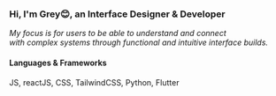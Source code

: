 <h3> Hi, I'm Grey😊, an Interface Designer & Developer</h3>
<i>My focus is for users to be able to understand and connect <br/> with complex systems through functional and intuitive interface builds.</i>

<h4>Languages & Frameworks</h4>
<p>JS, reactJS, CSS, TailwindCSS, Python, Flutter</p>


